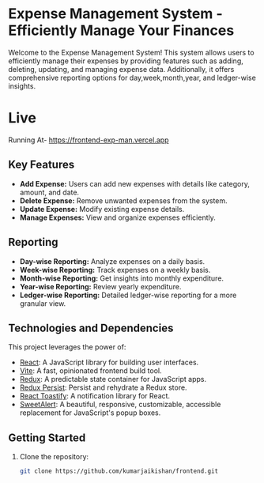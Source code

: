 # Expense Management System - Efficiently Manage Your Finances

Welcome to the Expense Management System! This system allows users to efficiently manage their
expenses by providing features such as adding, deleting, updating, and managing expense data. 
Additionally, it offers comprehensive reporting options for day,week,month,year, and ledger-wise insights.

# Live
Running At- https://frontend-exp-man.vercel.app

## Key Features

- **Add Expense:** Users can add new expenses with details like category, amount, and date.
- **Delete Expense:** Remove unwanted expenses from the system.
- **Update Expense:** Modify existing expense details.
- **Manage Expenses:** View and organize expenses efficiently.

## Reporting

- **Day-wise Reporting:** Analyze expenses on a daily basis.
- **Week-wise Reporting:** Track expenses on a weekly basis.
- **Month-wise Reporting:** Get insights into monthly expenditure.
- **Year-wise Reporting:** Review yearly expenditure.
- **Ledger-wise Reporting:** Detailed ledger-wise reporting for a more granular view.

## Technologies and Dependencies

This project leverages the power of:

- [React](https://reactjs.org/): A JavaScript library for building user interfaces.
- [Vite](https://vitejs.dev/): A fast, opinionated frontend build tool.
- [Redux](https://redux.js.org/): A predictable state container for JavaScript apps.
- [Redux Persist](https://github.com/rt2zz/redux-persist): Persist and rehydrate a Redux store.
- [React Toastify](https://fkhadra.github.io/react-toastify/): A notification library for React.
- [SweetAlert](https://sweetalert.js.org/): A beautiful, responsive, customizable, accessible replacement for JavaScript's popup boxes.


## Getting Started

1. Clone the repository:

   ```bash
   git clone https://github.com/kumarjaikishan/frontend.git
